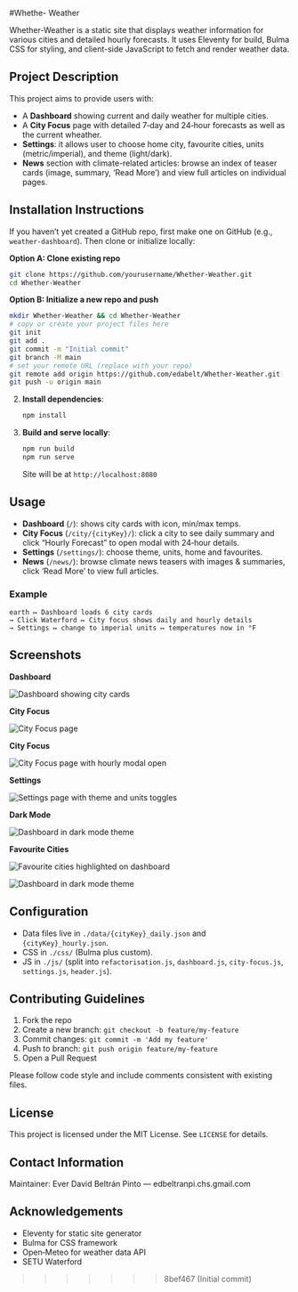 #Whethe- Weather

Whether-Weather is a static site that displays weather information for various cities and detailed hourly forecasts. It uses Eleventy for build, Bulma CSS for styling, and client-side JavaScript to fetch and render weather data.

## Project Description

This project aims to provide users with:

* A **Dashboard** showing current and daily weather for multiple cities.
* A **City Focus** page with detailed 7‑day and 24‑hour forecasts as well as the current wheather.
* **Settings**: it allows user to choose home city, favourite cities, units (metric/imperial), and theme (light/dark).
* **News** section with climate-related articles: browse an index of teaser cards (image, summary, ‘Read More’) and view full articles on individual pages.

## Installation Instructions

If you haven’t yet created a GitHub repo, first make one on GitHub (e.g., `weather-dashboard`). Then clone or initialize locally:

**Option A: Clone existing repo**

```bash
git clone https://github.com/yourusername/Whether-Weather.git
cd Whether-Weather
```

**Option B: Initialize a new repo and push**

```bash
mkdir Whether-Weather && cd Whether-Weather
# copy or create your project files here
git init
git add .
git commit -m "Initial commit"
git branch -M main
# set your remote URL (replace with your repo)
git remote add origin https://github.com/edabelt/Whether-Weather.git
git push -u origin main
```

2. **Install dependencies**:

   ```bash
   npm install
   ```
3. **Build and serve locally**:

   ```bash
   npm run build
   npm run serve
   ```

   Site will be at `http://localhost:8080`

## Usage

* **Dashboard** (`/`): shows city cards with icon, min/max temps.
* **City Focus** (`/city/{cityKey}/`): click a city to see daily summary and click “Hourly Forecast” to open modal with 24‑hour details.
* **Settings** (`/settings/`): choose theme, units, home and favourites.
* **News** (`/news/`): browse climate news teasers with images & summaries, click ‘Read More’ to view full articles.

### Example

```
earth ↦ Dashboard loads 6 city cards
→ Click Waterford ↦ City focus shows daily and hourly details
→ Settings ↦ change to imperial units ↦ temperatures now in °F
```

## Screenshots

**Dashboard**

![Dashboard showing city cards](/images/screenshots/dashboard.png)

**City Focus**

![City Focus page](/images/screenshots/city-focus.png)

**City Focus**

![City Focus page with hourly modal open](/images/screenshots/hourly-modal.png)


**Settings**

![Settings page with theme and units toggles](/images/screenshots/settings.png)

**Dark Mode**

![Dashboard in dark mode theme](/images/screenshots/dark-mode.png)

**Favourite Cities**

![Favourite cities highlighted on dashboard](/images/screenshots/favourite-cities.png)

![Dashboard in dark mode theme](/images/screenshots/dark-mode.png)

## Configuration

* Data files live in `./data/{cityKey}_daily.json` and `{cityKey}_hourly.json`.
* CSS in `./css/` (Bulma plus custom).
* JS in `./js/` (split into `refactorisation.js`, `dashboard.js`, `city-focus.js`, `settings.js`, `header.js`).

## Contributing Guidelines

1. Fork the repo
2. Create a new branch: `git checkout -b feature/my-feature`
3. Commit changes: `git commit -m 'Add my feature'`
4. Push to branch: `git push origin feature/my-feature`
5. Open a Pull Request

Please follow code style and include comments consistent with existing files.

## License

This project is licensed under the MIT License. See `LICENSE` for details.

## Contact Information

Maintainer: Ever David Beltrán Pinto — edbeltranpi.chs.gmail.com

## Acknowledgements

* Eleventy for static site generator
* Bulma for CSS framework
* Open‑Meteo for weather data API
* SETU Waterford
>>>>>>> 8bef467 (Initial commit)
